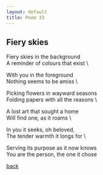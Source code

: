 ```yaml
---
layout: default
title: Poem 33
---
```


## Fiery skies

Fiery skies in the background \
A reminder of colours that exist \

With you in the foreground \
Nothing seems to be amiss \

Picking flowers in wayward seasons \
Folding papers with all the reasons \

A lost art that sought a home \
Will find one, as it roams \

In you it seeks, oh beloved, \
The tender warmth it longs for \

Serving its purpose as it now knows \
You are the person, the one it chose


 [back](../index-page.html)